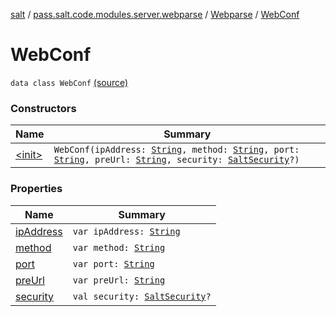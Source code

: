 [salt](../../../index.md) / [pass.salt.code.modules.server.webparse](../../index.md) / [Webparse](../index.md) / [WebConf](./index.md)

# WebConf

`data class WebConf` [(source)](https://github.com/kurbaniec-tgm/salt/tree/master/code/modules/server/webparse/Webparse.kt#L56)

### Constructors

| Name | Summary |
|---|---|
| [&lt;init&gt;](-init-.md) | `WebConf(ipAddress: `[`String`](https://kotlinlang.org/api/latest/jvm/stdlib/kotlin/-string/index.html)`, method: `[`String`](https://kotlinlang.org/api/latest/jvm/stdlib/kotlin/-string/index.html)`, port: `[`String`](https://kotlinlang.org/api/latest/jvm/stdlib/kotlin/-string/index.html)`, preUrl: `[`String`](https://kotlinlang.org/api/latest/jvm/stdlib/kotlin/-string/index.html)`, security: `[`SaltSecurity`](../../../pass.salt.code.modules.server.security/-salt-security/index.md)`?)` |

### Properties

| Name | Summary |
|---|---|
| [ipAddress](ip-address.md) | `var ipAddress: `[`String`](https://kotlinlang.org/api/latest/jvm/stdlib/kotlin/-string/index.html) |
| [method](method.md) | `var method: `[`String`](https://kotlinlang.org/api/latest/jvm/stdlib/kotlin/-string/index.html) |
| [port](port.md) | `var port: `[`String`](https://kotlinlang.org/api/latest/jvm/stdlib/kotlin/-string/index.html) |
| [preUrl](pre-url.md) | `var preUrl: `[`String`](https://kotlinlang.org/api/latest/jvm/stdlib/kotlin/-string/index.html) |
| [security](security.md) | `val security: `[`SaltSecurity`](../../../pass.salt.code.modules.server.security/-salt-security/index.md)`?` |
